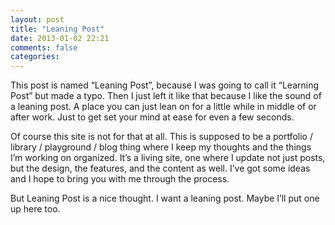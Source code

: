 ```yaml
---
layout: post
title: "Leaning Post"
date: 2013-01-02 22:21
comments: false
categories: 
---
```


This post is named “Leaning Post”, because I was going to call it “Learning Post” but made a typo. Then I just left it like that because I like the sound of a leaning post. A place you can just lean on for a little while in middle of or after work. Just to get set your mind at ease for even a few seconds.

Of course this site is not for that at all. This is supposed to be a portfolio / library / playground / blog thing where I keep my thoughts and the things I’m working on organized. It’s a living site, one where I update not just posts, but the design, the features, and the content as well. I’ve got some ideas and I hope to bring you with me through the process.

But Leaning Post is a nice thought. I want a leaning post. Maybe I’ll put one up here too.